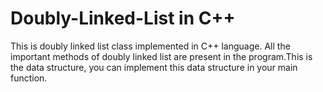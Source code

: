 # Doubly-Linked-List in C++

This is doubly linked list class implemented in C++ language. All the important methods of doubly linked list are present in the program.This is the data structure, you can implement this data structure in your main function.
